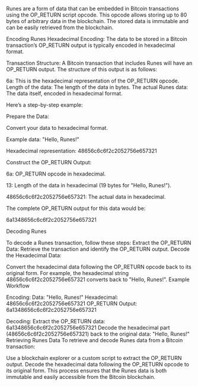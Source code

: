 Runes are a form of data that can be embedded in Bitcoin transactions using the OP_RETURN script opcode. This opcode allows storing up to 80 bytes of arbitrary data in the blockchain. The stored data is immutable and can be easily retrieved from the blockchain.

Encoding Runes
Hexadecimal Encoding:
The data to be stored in a Bitcoin transaction’s OP_RETURN output is typically encoded in hexadecimal format.

Transaction Structure:
A Bitcoin transaction that includes Runes will have an OP_RETURN output.
The structure of this output is as follows:

6a: This is the hexadecimal representation of the OP_RETURN opcode.
Length of the data: The length of the data in bytes.
The actual Runes data: The data itself, encoded in hexadecimal format.


Here’s a step-by-step example:

Prepare the Data:

Convert your data to hexadecimal format.

Example data: "Hello, Runes!"

Hexadecimal representation: 48656c6c6f2c2052756e657321

Construct the OP_RETURN Output:

6a: OP_RETURN opcode in hexadecimal.

13: Length of the data in hexadecimal (19 bytes for "Hello, Runes!").

48656c6c6f2c2052756e657321: The actual data in hexadecimal.

The complete OP_RETURN output for this data would be:

6a1348656c6c6f2c2052756e657321

Decoding Runes

To decode a Runes transaction, follow these steps:
Extract the OP_RETURN Data:
Retrieve the transaction and identify the OP_RETURN output.
Decode the Hexadecimal Data:

Convert the hexadecimal data following the OP_RETURN opcode back to its original form.
For example, the hexadecimal string 48656c6c6f2c2052756e657321 converts back to "Hello, Runes!".
Example Workflow

Encoding:
Data: "Hello, Runes!"
Hexadecimal: 48656c6c6f2c2052756e657321
OP_RETURN Output: 6a1348656c6c6f2c2052756e657321


Decoding:
Extract the OP_RETURN data: 6a1348656c6c6f2c2052756e657321
Decode the hexadecimal part (48656c6c6f2c2052756e657321) back to the original data: "Hello, Runes!"
Retrieving Runes Data
To retrieve and decode Runes data from a Bitcoin transaction:

Use a blockchain explorer or a custom script to extract the OP_RETURN output.
Decode the hexadecimal data following the OP_RETURN opcode to its original form.
This process ensures that the Runes data is both immutable and easily accessible from the Bitcoin blockchain.
